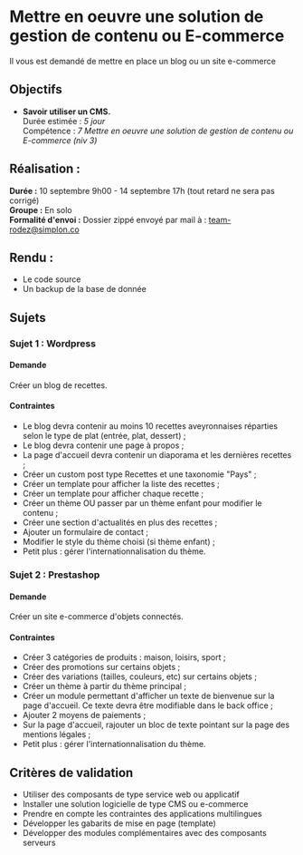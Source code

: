 # Mettre en oeuvre une solution de gestion de contenu ou E-commerce
Il vous est demandé de mettre en place un blog ou un site e-commerce

## Objectifs
* **Savoir utiliser un CMS.**  
    Durée estimée : *5 jour*  
    Compétence : *7 Mettre en oeuvre une solution de gestion de contenu ou E-commerce (niv 3)*

## Réalisation :
**Durée :** 10 septembre 9h00 - 14 septembre 17h (tout retard ne sera pas corrigé)  
**Groupe :** En solo  
**Formalité d'envoi :** Dossier zippé envoyé par mail à : team-rodez@simplon.co  


## Rendu :
* Le code source
* Un backup de la base de donnée

## Sujets
### Sujet 1 : Wordpress
#### Demande 
Créer un blog de recettes.


#### Contraintes
* Le blog devra contenir au moins 10 recettes aveyronnaises réparties selon le type de plat (entrée, plat, dessert) ;
* Le blog devra contenir une page à propos ;
* La page d'accueil devra contenir un diaporama et les dernières recettes ;
* Créer un custom post type Recettes et une taxonomie "Pays" ;
* Créer un template pour afficher la liste des recettes ;
* Créer un template pour afficher chaque recette ;
* Créer un thème OU passer par un thème enfant pour modifier le contenu ;
* Créer une section d'actualités en plus des recettes ;
* Ajouter un formulaire de contact ;
* Modifier le style du thème choisi (si thème enfant) ;
* Petit plus : gérer l'internationnalisation du thème.

### Sujet 2 : Prestashop
#### Demande 
Créer un site e-commerce d'objets connectés.

#### Contraintes
* Créer 3 catégories de produits : maison, loisirs, sport ;
* Créer des promotions sur certains objets ;
* Créer des variations (tailles, couleurs, etc) sur certains objets ;
* Créer un thème à partir du thème principal ;
* Créer un module permettant d'afficher un texte de bienvenue sur la page d'accueil. Ce texte devra être modifiable dans le back office ;
* Ajouter 2 moyens de paiements ;
* Sur la page d'accueil, rajouter un bloc de texte pointant sur la page des mentions légales ;
* Petit plus : gérer l'internationnalisation du thème.

## Critères de validation
* Utiliser des composants de type service web ou applicatif
* Installer une solution logicielle de type CMS ou e-commerce
* Prendre en compte les contraintes des applications multilingues
* Développer les gabarits de mise en page (template)
* Développer des modules complémentaires avec des composants serveurs